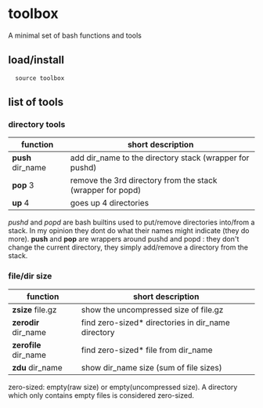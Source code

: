 # toolbox

A minimal set of bash functions and tools

## load/install

```
  source toolbox
```

## list of tools

### directory tools

|function     |short description                                         |
|-------------|-------------------------------------------------------   |
|**push** dir_name|add dir_name to the directory stack (wrapper for pushd)   |
|**pop** 3        |remove the 3rd directory from the stack (wrapper for popd)|
|**up** 4         |goes up 4 directories                                     |

*pushd* and *popd* are bash builtins used to put/remove directories into/from a stack. 
In my opinion they dont do what their names might indicate (they do more).
**push** and **pop** are wrappers around pushd and popd : they don't change the current directory, they simply add/remove a directory from the stack.

### file/dir size
|function          |short description                                  |
|------------------|---------------------------------------------------|
|**zsize** file.gz     |show the uncompressed size of file.gz
|**zerodir** dir_name  |find zero-sized* directories in dir_name directory
|**zerofile** dir_name |find zero-sized* file from dir_name
|**zdu** dir_name      |show dir_name size (sum of file sizes)

zero-sized: empty(raw size) or empty(uncompressed size). A directory which only contains empty files is considered zero-sized.

